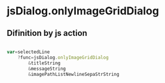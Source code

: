 # jsDialog.onlyImageGridDialog

## Difinition by js action

```js.js

var=selectedLine
	?func=jsDialog.onlyImageGridDialog
		&titleString
		&messageString
		&imagePathListNewlineSepaStrString
```



